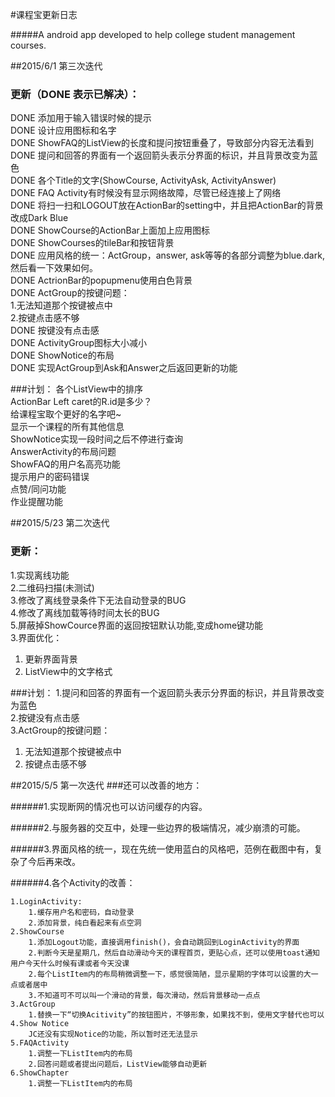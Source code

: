 #课程宝更新日志

#####A android app developed to help college student management courses.

##2015/6/1 第三次迭代
### 更新（DONE 表示已解决）：
DONE 添加用于输入错误时候的提示 <br>
DONE 设计应用图标和名字 <br>
DONE ShowFAQ的ListView的长度和提问按钮重叠了，导致部分内容无法看到<br>
DONE 提问和回答的界面有一个返回箭头表示分界面的标识，并且背景改变为蓝色<br>
DONE 各个Title的文字(ShowCourse, ActivityAsk, ActivityAnswer)<br>
DONE FAQ Activity有时候没有显示网络故障，尽管已经连接上了网络<br>
DONE 将扫一扫和LOGOUT放在ActionBar的setting中，并且把ActionBar的背景改成Dark Blue<br>
DONE ShowCourse的ActionBar上面加上应用图标<br>
DONE ShowCourses的tileBar和按钮背景<br>
DONE 应用风格的统一：ActGroup，answer, ask等等的各部分调整为blue.dark, 然后看一下效果如何。<br>
DONE ActrionBar的popupmenu使用白色背景<br>
DONE ActGroup的按键问题：<br>
        1.无法知道那个按键被点中<br>
        2.按键点击感不够<br>
DONE 按键没有点击感<br>
DONE ActivityGroup图标大小减小<br>
DONE ShowNotice的布局<br>
DONE 实现ActGroup到Ask和Answer之后返回更新的功能<br>

###计划：
各个ListView中的排序<br>
ActionBar Left caret的R.id是多少？<br>
给课程宝取个更好的名字吧~<br>
显示一个课程的所有其他信息<br>
ShowNotice实现一段时间之后不停进行查询<br>
AnswerActivity的布局问题<br>
ShowFAQ的用户名高亮功能<br>
提示用户的密码错误<br>
点赞/同问功能<br>
作业提醒功能<br>


##2015/5/23 第二次迭代
### 更新：
1.实现离线功能<br>
2.二维码扫描(未测试)<br>
3.修改了离线登录条件下无法自动登录的BUG<br>
4.修改了离线加载等待时间太长的BUG<br>
5.屏蔽掉ShowCource界面的返回按钮默认功能,变成home键功能<br>
3.界面优化：<br>
    
 1. 更新界面背景
 2. ListView中的文字格式

###计划：
1.提问和回答的界面有一个返回箭头表示分界面的标识，并且背景改变为蓝色<br>
2.按键没有点击感<br>
3.ActGroup的按键问题：<br>
    
 1. 无法知道那个按键被点中
 2. 按键点击感不够


##2015/5/5 第一次迭代
###还可以改善的地方：

######1.实现断网的情况也可以访问缓存的内容。<br>

######2.与服务器的交互中，处理一些边界的极端情况，减少崩溃的可能。<br>

######3.界面风格的统一，现在先统一使用蓝白的风格吧，范例在截图中有，复杂了今后再来改。<br>

######4.各个Activity的改善：<br>

    1.LoginActivity:
        1.缓存用户名和密码，自动登录
        2.添加背景，纯白看起来有点空洞
    2.ShowCourse
        1.添加Logout功能，直接调用finish()，会自动跳回到LoginActivity的界面
        2.判断今天是星期几，然后自动滑动今天的课程首页，更贴心点，还可以使用toast通知用户今天什么时候有课或者今天没课
        2.每个ListItem内的布局稍微调整一下，感觉很简陋，显示星期的字体可以设置的大一点或者居中
        3.不知道可不可以叫一个滑动的背景，每次滑动，然后背景移动一点点
    3.ActGroup
        1.替换一下“切换Acitivity”的按钮图片，不够形象，如果找不到，使用文字替代也可以
    4.Show Notice
        JC还没有实现Notice的功能，所以暂时还无法显示
    5.FAQActivity
        1.调整一下ListItem内的布局
        2.回答问题或者提出问题后，ListView能够自动更新
    6.ShowChapter
        1.调整一下ListItem内的布局


